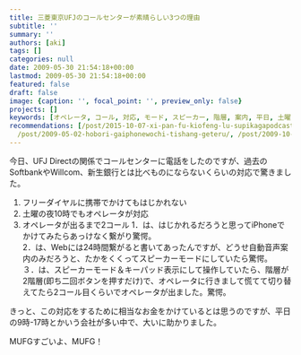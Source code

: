 ```yaml
---
title: 三菱東京UFJのコールセンターが素晴らしい3つの理由
subtitle: ''
summary: ''
authors: [aki]
tags: []
categories: null
date: 2009-05-30 21:54:18+00:00
lastmod: 2009-05-30 21:54:18+00:00
featured: false
draft: false
image: {caption: '', focal_point: '', preview_only: false}
projects: []
keywords: [オペレータ, コール, 対応, モード, スピーカー, 階層, 案内, 平日, 土曜, ボタン]
recommendations: [/post/2015-10-07-xi-pan-fu-kiofeng-lu-supikagapodcastwen-kunonisugoibian-li/,
  /post/2009-05-02-hobori-gaiphonewochi-tishang-geteru/, /post/2009-10-27-itunomanika-wptouchgadao-ru-sareteita/]
---
```

今日、UFJ Directの関係でコールセンターに電話をしたのですが、過去のSoftbankやWillcom、新生銀行とは比べものにならないくらいの対応で驚きました。

1. フリーダイヤルに携帯でかけてもはじかれない
2. 土曜の夜10時でもオペレータが対応
3. オペレータが出るまで2コール
1．は、はじかれるだろうと思ってiPhoneでかけてみたらあっけなく繋がり驚愕。  
2．は、Webには24時間繋がると書いてあったんですが、どうせ自動音声案内のみだろうと、たかをくくってスピーカーモードにしていたら驚愕。  
３．は、スピーカーモード＆キーパッド表示にして操作していたら、階層が2階層(即ち二回ボタンを押すだけ)で、オペレータに行きまして慌てて切り替えてたら2コール目くらいでオペレータが出ました。驚愕。

きっと、この対応をするために相当なお金をかけているとは思うのですが、平日の9時-17時とかいう会社が多い中で、大いに助かりました。

MUFGすごいよ、MUFG！


